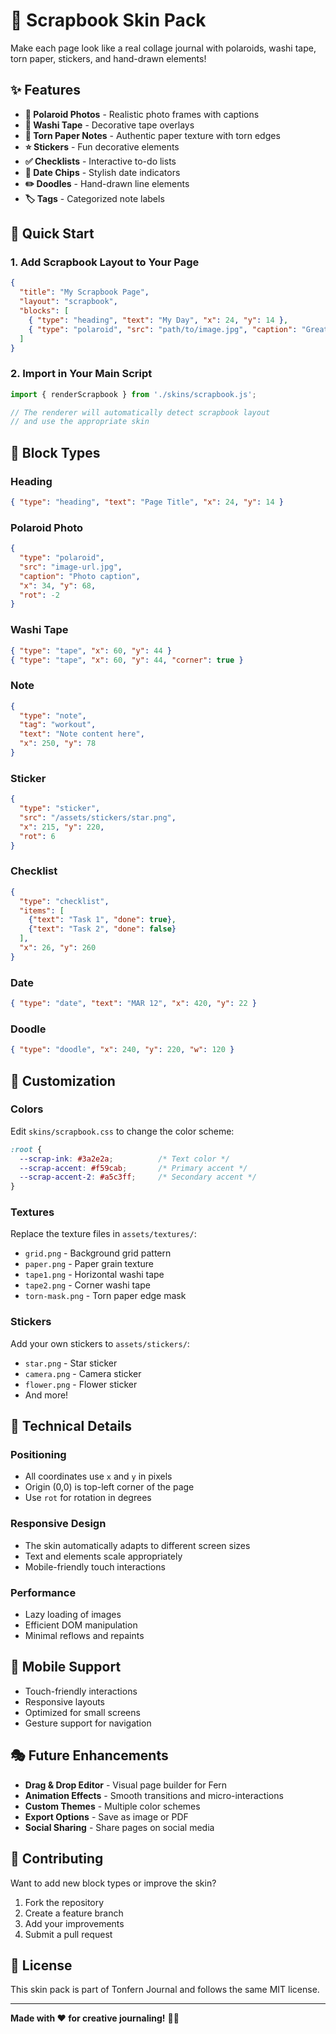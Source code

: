 # 🎨 Scrapbook Skin Pack

Make each page look like a real collage journal with polaroids, washi tape, torn paper, stickers, and hand-drawn elements!

## ✨ Features

- **📸 Polaroid Photos** - Realistic photo frames with captions
- **🎀 Washi Tape** - Decorative tape overlays
- **📝 Torn Paper Notes** - Authentic paper texture with torn edges
- **⭐ Stickers** - Fun decorative elements
- **✅ Checklists** - Interactive to-do lists
- **📅 Date Chips** - Stylish date indicators
- **✏️ Doodles** - Hand-drawn line elements
- **🏷️ Tags** - Categorized note labels

## 🚀 Quick Start

### 1. Add Scrapbook Layout to Your Page

```json
{
  "title": "My Scrapbook Page",
  "layout": "scrapbook",
  "blocks": [
    { "type": "heading", "text": "My Day", "x": 24, "y": 14 },
    { "type": "polaroid", "src": "path/to/image.jpg", "caption": "Great day!", "x": 34, "y": 68, "rot": -2 }
  ]
}
```

### 2. Import in Your Main Script

```javascript
import { renderScrapbook } from './skins/scrapbook.js';

// The renderer will automatically detect scrapbook layout
// and use the appropriate skin
```

## 🎯 Block Types

### Heading
```json
{ "type": "heading", "text": "Page Title", "x": 24, "y": 14 }
```

### Polaroid Photo
```json
{ 
  "type": "polaroid", 
  "src": "image-url.jpg", 
  "caption": "Photo caption", 
  "x": 34, "y": 68, 
  "rot": -2 
}
```

### Washi Tape
```json
{ "type": "tape", "x": 60, "y": 44 }
{ "type": "tape", "x": 60, "y": 44, "corner": true }
```

### Note
```json
{ 
  "type": "note", 
  "tag": "workout", 
  "text": "Note content here", 
  "x": 250, "y": 78 
}
```

### Sticker
```json
{ 
  "type": "sticker", 
  "src": "/assets/stickers/star.png", 
  "x": 215, "y": 220, 
  "rot": 6 
}
```

### Checklist
```json
{ 
  "type": "checklist", 
  "items": [
    {"text": "Task 1", "done": true},
    {"text": "Task 2", "done": false}
  ], 
  "x": 26, "y": 260 
}
```

### Date
```json
{ "type": "date", "text": "MAR 12", "x": 420, "y": 22 }
```

### Doodle
```json
{ "type": "doodle", "x": 240, "y": 220, "w": 120 }
```

## 🎨 Customization

### Colors
Edit `skins/scrapbook.css` to change the color scheme:

```css
:root {
  --scrap-ink: #3a2e2a;          /* Text color */
  --scrap-accent: #f59cab;       /* Primary accent */
  --scrap-accent-2: #a5c3ff;     /* Secondary accent */
}
```

### Textures
Replace the texture files in `assets/textures/`:
- `grid.png` - Background grid pattern
- `paper.png` - Paper grain texture
- `tape1.png` - Horizontal washi tape
- `tape2.png` - Corner washi tape
- `torn-mask.png` - Torn paper edge mask

### Stickers
Add your own stickers to `assets/stickers/`:
- `star.png` - Star sticker
- `camera.png` - Camera sticker
- `flower.png` - Flower sticker
- And more!

## 🔧 Technical Details

### Positioning
- All coordinates use `x` and `y` in pixels
- Origin (0,0) is top-left corner of the page
- Use `rot` for rotation in degrees

### Responsive Design
- The skin automatically adapts to different screen sizes
- Text and elements scale appropriately
- Mobile-friendly touch interactions

### Performance
- Lazy loading of images
- Efficient DOM manipulation
- Minimal reflows and repaints

## 📱 Mobile Support

- Touch-friendly interactions
- Responsive layouts
- Optimized for small screens
- Gesture support for navigation

## 🎭 Future Enhancements

- **Drag & Drop Editor** - Visual page builder for Fern
- **Animation Effects** - Smooth transitions and micro-interactions
- **Custom Themes** - Multiple color schemes
- **Export Options** - Save as image or PDF
- **Social Sharing** - Share pages on social media

## 🤝 Contributing

Want to add new block types or improve the skin?

1. Fork the repository
2. Create a feature branch
3. Add your improvements
4. Submit a pull request

## 📄 License

This skin pack is part of Tonfern Journal and follows the same MIT license.

---

**Made with ❤️ for creative journaling!** 🎨✨
